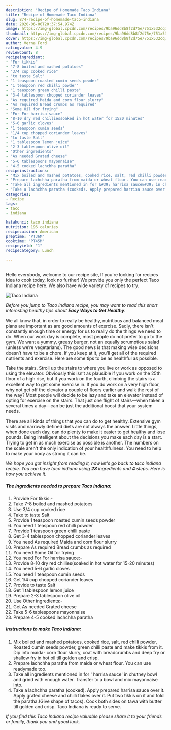 ```yaml
---
description: "Recipe of Homemade Taco Indiana"
title: "Recipe of Homemade Taco Indiana"
slug: 874-recipe-of-homemade-taco-indiana
date: 2020-06-06T20:37:54.974Z
image: https://img-global.cpcdn.com/recipes/9ba96dd8b8f2d75e/751x532cq70/taco-indiana-recipe-main-photo.jpg
thumbnail: https://img-global.cpcdn.com/recipes/9ba96dd8b8f2d75e/751x532cq70/taco-indiana-recipe-main-photo.jpg
cover: https://img-global.cpcdn.com/recipes/9ba96dd8b8f2d75e/751x532cq70/taco-indiana-recipe-main-photo.jpg
author: Verna Ford
ratingvalue: 4.9
reviewcount: 8
recipeingredient:
- "For tikkis"
- "7-8 boiled and mashed potatoes"
- "3/4 cup cooked rice"
- "to taste Salt"
- "1 teaspoon roasted cumin seeds powder"
- "1 teaspoon red chilli powder"
- "1 teaspoon green chilli paste"
- "3-4 tablespoon chopped coriander leaves"
- "As required Maida and corn flour slurry"
- "As required Bread crumbs as required"
- "Some Oil for frying"
- "For For harrisa sauce"
- "8-10 dry red chilliessoaked in hot water for 1520 minutes"
- "5-6 garlic cloves"
- "1 teaspoon cumin seeds"
- "1/4 cup chopped coriander leaves"
- "to taste Salt"
- "1 tablespoon lemon juice"
- "2-3 tablespoon olive oil"
- "Other ingredients"
- "As needed Grated cheese"
- "5-6 tablespoons mayonnaise"
- "4-5 cooked lachchha paratha"
recipeinstructions:
- "Mix boiled and mashed potatoes, cooked rice, salt, red chilli powder, Roasted cumin seeds powder, green chilli paste and make tikkis from it. Dip into maida- corn flour slurry, coat with breadcrumbs and deep fry or shallow fry in hot oil till golden and crisp."
- "Prepare lachchha paratha from maida or wheat flour. You can use readymade too."
- "Take all ingredients mentioned in for &#39; harrisa sauce&#39; in chutney bowl and grind with enough water. Transfer to a bowl and mix mayonnaise into."
- "Take a lachchha paratha (cooked). Apply prepared harrisa sauce over it. Apply grated cheese and chilli flakes over it. Put two tikkis on it and fold the paratha.(Give shape of tacos). Cook both sides on tawa with butter till golden and crisp. Taco Indiana is ready to serve."
categories:
- Recipe
tags:
- taco
- indiana

katakunci: taco indiana 
nutrition: 196 calories
recipecuisine: American
preptime: "PT36M"
cooktime: "PT45M"
recipeyield: "1"
recipecategory: Lunch

---
```

<br>
Hello everybody, welcome to our recipe site, If you're looking for recipes idea to cook today, look no further! We provide you only the perfect Taco Indiana recipe here. We also have wide variety of recipes to try.
<br>


![Taco Indiana](https://img-global.cpcdn.com/recipes/9ba96dd8b8f2d75e/751x532cq70/taco-indiana-recipe-main-photo.jpg)

<i>Before you jump to Taco Indiana recipe, you may want to read this short interesting healthy tips about <strong>Easy Ways to Get Healthy</strong>.</i>

We all know that, in order to really be healthy, nutritious and balanced meal plans are important as are good amounts of exercise. Sadly, there isn't constantly enough time or energy for us to really do the things we need to do. When our work day is complete, most people do not prefer to go to the gym. We want a yummy, greasy burger, not an equally scrumptious salad (unless we’re vegetarians). The good news is that making wise decisions doesn’t have to be a chore. If you keep at it, you'll get all of the required nutrients and exercise. Here are some tips to be as healthful as possible.

Take the stairs. Stroll up the stairs to where you live or work as opposed to using the elevator. Obviously this isn’t as plausible if you work on the 25th floor of a high rise, but if you work on the fourth, climbing the stairs is a excellent way to get some exercise in. If you do work on a very high floor, why not get off the elevator a couple of floors earlier and walk the rest of the way? Most people will decide to be lazy and take an elevator instead of opting for exercise on the stairs. That just one flight of stairs—when taken a several times a day—can be just the additional boost that your system needs. 

There are all kinds of things that you can do to get healthy. Extensive gym visits and narrowly defined diets are not always the answer. Little things, when done each day, can do plenty to make it easier to get healthy and lose pounds. Being intelligent about the decisions you make each day is a start. Trying to get in as much exercise as possible is another. The numbers on the scale aren't the only indication of your healthfulness. You need to help to make your body as strong it can be. 


<i>We hope you got insight from reading it, now let's go back to taco indiana recipe. You can have taco indiana using <strong>23</strong> ingredients and <strong>4</strong> steps. Here is how you achieve it.
</i>

##### The ingredients needed to prepare Taco Indiana:

1. Provide For tikkis:-
1. Take 7-8 boiled and mashed potatoes
1. Use 3/4 cup cooked rice
1. Take to taste Salt
1. Provide 1 teaspoon roasted cumin seeds powder
1. You need 1 teaspoon red chilli powder
1. Provide 1 teaspoon green chilli paste
1. Get 3-4 tablespoon chopped coriander leaves
1. You need As required Maida and corn flour slurry
1. Prepare As required Bread crumbs as required
1. You need Some Oil for frying
1. You need For For harrisa sauce:-
1. Provide 8-10 dry red chillies(soaked in hot water for 15-20 minutes)
1. You need 5-6 garlic cloves
1. You need 1 teaspoon cumin seeds
1. Get 1/4 cup chopped coriander leaves
1. Provide to taste Salt
1. Get 1 tablespoon lemon juice
1. Prepare 2-3 tablespoon olive oil
1. Use Other ingredients:-
1. Get As needed Grated cheese
1. Take 5-6 tablespoons mayonnaise
1. Prepare 4-5 cooked lachchha paratha


##### Instructions to make Taco Indiana:

1. Mix boiled and mashed potatoes, cooked rice, salt, red chilli powder, Roasted cumin seeds powder, green chilli paste and make tikkis from it. Dip into maida- corn flour slurry, coat with breadcrumbs and deep fry or shallow fry in hot oil till golden and crisp.
1. Prepare lachchha paratha from maida or wheat flour. You can use readymade too.
1. Take all ingredients mentioned in for &#39; harrisa sauce&#39; in chutney bowl and grind with enough water. Transfer to a bowl and mix mayonnaise into.
1. Take a lachchha paratha (cooked). Apply prepared harrisa sauce over it. Apply grated cheese and chilli flakes over it. Put two tikkis on it and fold the paratha.(Give shape of tacos). Cook both sides on tawa with butter till golden and crisp. Taco Indiana is ready to serve.


<i>If you find this Taco Indiana recipe valuable please share it to your friends or family, thank you and good luck.</i>
